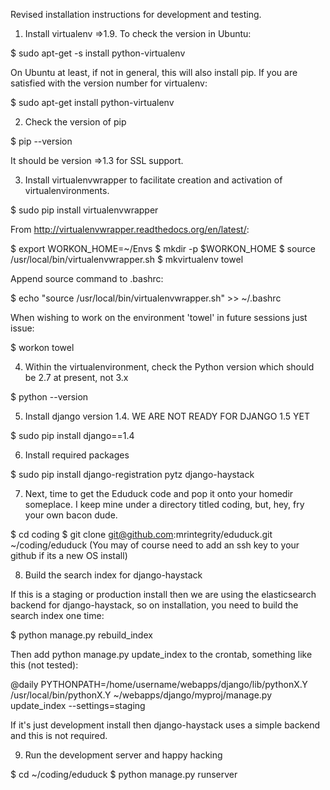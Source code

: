 Revised installation instructions for development and testing.

1. Install virtualenv =>1.9. To check the version in Ubuntu:

  $ sudo apt-get -s install python-virtualenv
  
  On Ubuntu at least, if not in general, this will also install pip. If you are satisfied with the version number for virtualenv:

  $ sudo apt-get install python-virtualenv
  
2. Check the version of pip

  $ pip --version

  It should be version =>1.3 for SSL support.

3. Install virtualenvwrapper to facilitate creation and activation of virtualenvironments.

  $ sudo pip install virtualenvwrapper

  From http://virtualenvwrapper.readthedocs.org/en/latest/:

  $ export WORKON_HOME=~/Envs
  $ mkdir -p $WORKON_HOME
  $ source /usr/local/bin/virtualenvwrapper.sh
  $ mkvirtualenv towel
 
  Append source command to .bashrc:

  $ echo "source /usr/local/bin/virtualenvwrapper.sh" >> ~/.bashrc
  
  When wishing to work on the environment 'towel' in future sessions just issue:

  $ workon towel
  
4. Within the virtualenvironment, check the Python version which should be 2.7 at present, not 3.x

  $ python --version
  
5. Install django version 1.4. WE ARE NOT READY FOR DJANGO 1.5 YET

  $ sudo pip install django==1.4
  
6. Install required packages

  $ sudo pip install django-registration pytz django-haystack

7. Next, time to get the Eduduck code and pop it onto your homedir someplace. I keep mine under a directory titled coding, but, hey, fry your own bacon dude.

  $ cd coding
  $ git clone git@github.com:mrintegrity/eduduck.git ~/coding/eduduck
  (You may of course need to add an ssh key to your github if its a new OS install)

8. Build the search index for django-haystack

If this is a staging or production install then we are using the elasticsearch backend for django-haystack, so on installation, you need to build the search index one time:
   
   $ python manage.py rebuild_index

Then add python manage.py update_index to the crontab, something like this (not tested):

   @daily PYTHONPATH=/home/username/webapps/django/lib/pythonX.Y /usr/local/bin/pythonX.Y ~/webapps/django/myproj/manage.py update_index --settings=staging

If it's just development install then django-haystack uses a simple backend and this is not required.


9. Run the development server and happy hacking

  $ cd ~/coding/eduduck
  $ python manage.py runserver



  
  
